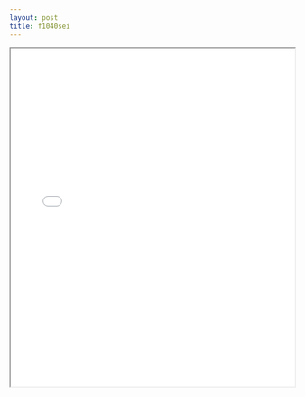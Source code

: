 ```yaml
---
layout: post
title: f1040sei
---
```


<div class="pdf-container">
<iframe src="/ea/assets/pdfs/forms/f1040sei.pdf" height="600" width="100%" allowFullScreen="true"></iframe>
</div>


